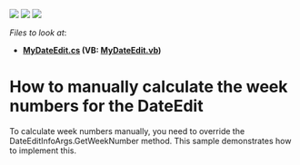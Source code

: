 <!-- default badges list -->
![](https://img.shields.io/endpoint?url=https://codecentral.devexpress.com/api/v1/VersionRange/128621752/13.1.4%2B)
[![](https://img.shields.io/badge/Open_in_DevExpress_Support_Center-FF7200?style=flat-square&logo=DevExpress&logoColor=white)](https://supportcenter.devexpress.com/ticket/details/E1813)
[![](https://img.shields.io/badge/📖_How_to_use_DevExpress_Examples-e9f6fc?style=flat-square)](https://docs.devexpress.com/GeneralInformation/403183)
<!-- default badges end -->
<!-- default file list -->
*Files to look at*:

* **[MyDateEdit.cs](./CS/Q234787/MyDateEdit.cs) (VB: [MyDateEdit.vb](./VB/Q234787/MyDateEdit.vb))**
<!-- default file list end -->
# How to manually calculate the week numbers for the DateEdit


<p>To calculate week numbers manually, you need to override the DateEditInfoArgs.GetWeekNumber method. This sample demonstrates how to implement this.</p>

<br/>


